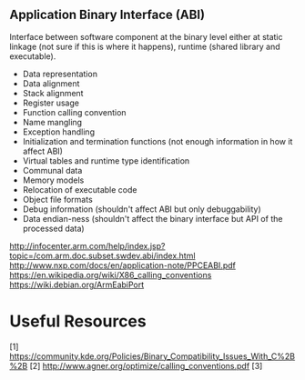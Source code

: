 ## Application Binary Interface (ABI)
Interface between software component at the binary level either at static linkage (not sure if this is where it happens), runtime (shared library and executable).
 - Data representation
 - Data alignment
 - Stack alignment
 - Register usage
 - Function calling convention
 - Name mangling
 - Exception handling
 - Initialization and termination functions (not enough information in how it affect ABI)
 - Virtual tables and runtime type identification
 - Communal data
 - Memory models
 - Relocation of executable code
 - Object file formats
 - Debug information (shouldn't affect ABI but only debuggability)
 - Data endian-ness (shouldn't affect the binary interface but API of the processed data)

 http://infocenter.arm.com/help/index.jsp?topic=/com.arm.doc.subset.swdev.abi/index.html
http://www.nxp.com/docs/en/application-note/PPCEABI.pdf
https://en.wikipedia.org/wiki/X86_calling_conventions
https://wiki.debian.org/ArmEabiPort

# Useful Resources
[1] https://community.kde.org/Policies/Binary_Compatibility_Issues_With_C%2B%2B
[2] http://www.agner.org/optimize/calling_conventions.pdf
[3] 
